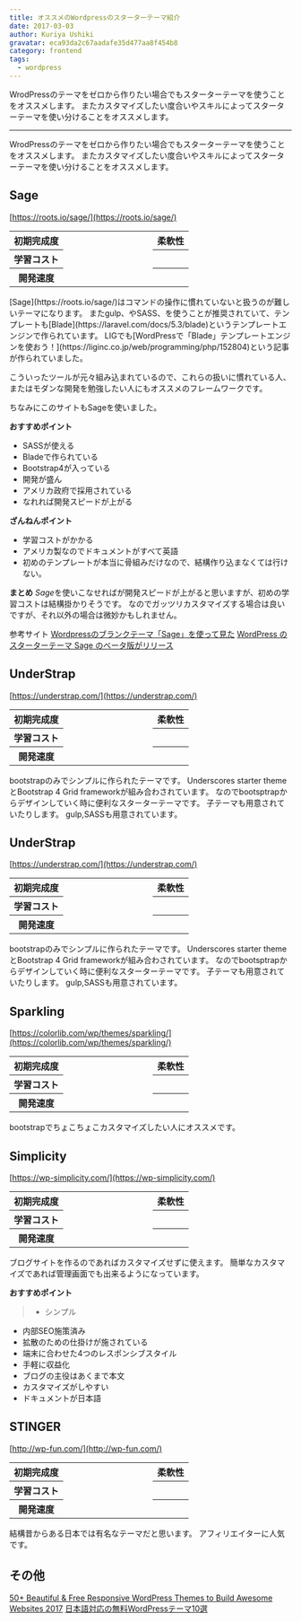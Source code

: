 ```yaml
---
title: オススメのWordpressのスターターテーマ紹介
date: 2017-03-03
author: Kuriya Ushiki
gravatar: eca93da2c67aadafe35d477aa8f454b8
category: frontend
tags:
  - wordpress
---
```


WrodPressのテーマをゼロから作りたい場合でもスターターテーマを使うことをオススメします。
またカスタマイズしたい度合いやスキルによってスターターテーマを使い分けることをオススメします。

---

WrodPressのテーマをゼロから作りたい場合でもスターターテーマを使うことをオススメします。
またカスタマイズしたい度合いやスキルによってスターターテーマを使い分けることをオススメします。

## Sage

[https://roots.io/sage/](https://roots.io/sage/)


<table class="table">
<tbody>
<tr>
  <th class="text-right">初期完成度</th>
  <td style="width:50%">
    <div class="progress">
    <div class="progress-bar" role="progressbar" style="width: 20%" aria-valuenow="15" aria-valuemin="0" aria-valuemax="100"></div>
    <div class="progress-bar bg-info" role="progressbar" style="width: 80%" aria-valuenow="20" aria-valuemin="0" aria-valuemax="100"></div>
  </div></td>
  <th>柔軟性</th>
</tr>
<tr>
  <th class="text-right">学習コスト</th>
  <td>
    <div class="progress">
      <div class="progress-bar" role="progressbar" style="width: 90%" aria-valuenow="15" aria-valuemin="0" aria-valuemax="100"></div>
    </div>
  </td>
  <th></th>
</tr>
<tr>
  <th class="text-right">開発速度</th>
  <td>
    <div class="progress">
    <div class="progress-bar" role="progressbar" style="width: 85%" aria-valuenow="15" aria-valuemin="0" aria-valuemax="100"></div>
  </div></td>
  <th></th>
</tr>
</tbody>
</table>
[Sage](https://roots.io/sage/)はコマンドの操作に慣れていないと扱うのが難しいテーマになります。
またgulp、やSASS、を使うことが推奨されていて、テンプレートも[Blade](https://laravel.com/docs/5.3/blade)というテンプレートエンジンで作られています。
LIGでも[WordPressで「Blade」テンプレートエンジンを使おう！](https://liginc.co.jp/web/programming/php/152804)という記事が作られていました。

こういったツールが元々組み込まれているので、これらの扱いに慣れている人、またはモダンな開発を勉強したい人にもオススメのフレームワークです。

ちなみにこのサイトもSageを使いました。

**おすすめポイント**
* SASSが使える
* Bladeで作られている
* Bootstrap4が入っている
* 開発が盛ん
* アメリカ政府で採用されている
* なれれば開発スピードが上がる

**ざんねんポイント**
* 学習コストがかかる
* アメリカ製なのでドキュメントがすべて英語
* 初めのテンプレートが本当に骨組みだけなので、結構作り込まなくては行けない。

**まとめ**
*Sage*を使いこなせればが開発スピードが上がると思いますが、初めの学習コストは結構掛かりそうです。
なのでガッツリカスタマイズする場合は良いですが、それ以外の場合は微妙かもしれません。

参考サイト
[Wordpressのブランクテーマ「Sage」を使って見た](http://shintaro-kawase.hatenablog.com/entry/2016/06/05/035645)
[WordPress のスターターテーマ Sage のベータ版がリリース](https://capitalp.jp/2017/01/20/sage-beta/)

## UnderStrap

[https://understrap.com/](https://understrap.com/)
<table class="table">
<tbody>
<tr>
  <th class="text-right">初期完成度</th>
  <td style="width:50%">
    <div class="progress">
      <div class="progress-bar" role="progressbar" style="width: 50%" aria-valuenow="15" aria-valuemin="0" aria-valuemax="100"></div>
      <div class="progress-bar bg-info" role="progressbar" style="width: 50%" aria-valuenow="20" aria-valuemin="0" aria-valuemax="100"></div>
    </div>
  </td>
  <th>柔軟性</th>
</tr>
<tr>
  <th class="text-right">学習コスト</th>
  <td>
    <div class="progress">
    <div class="progress-bar" role="progressbar" style="width: 45%" aria-valuenow="15" aria-valuemin="0" aria-valuemax="100"></div>
  </div></td>
  <th></th>
</tr>
<tr>
  <th class="text-right">開発速度</th>
  <td>
    <div class="progress">
      <div class="progress-bar" role="progressbar" style="width: 70%" aria-valuenow="15" aria-valuemin="0" aria-valuemax="100"></div>
    </div>
  </td>
  <th></th>
</tr>
</tbody>
</table>
bootstrapのみでシンプルに作られたテーマです。
Underscores starter themeとBootstrap 4 Grid frameworkが組み合わされています。
なのでbootsptrapからデザインしていく時に便利なスターターテーマです。
子テーマも用意されていたりします。
gulp,SASSも用意されています。


## UnderStrap

[https://understrap.com/](https://understrap.com/)
<table class="table">
<tbody>
<tr>
  <th class="text-right">初期完成度</th>
  <td style="width:50%">
    <div class="progress">
      <div class="progress-bar" role="progressbar" style="width: 50%" aria-valuenow="15" aria-valuemin="0" aria-valuemax="100"></div>
      <div class="progress-bar bg-info" role="progressbar" style="width: 50%" aria-valuenow="20" aria-valuemin="0" aria-valuemax="100"></div>
    </div>
  </td>
  <th>柔軟性</th>
</tr>
<tr>
  <th class="text-right">学習コスト</th>
  <td>
    <div class="progress">
    <div class="progress-bar" role="progressbar" style="width: 45%" aria-valuenow="15" aria-valuemin="0" aria-valuemax="100"></div>
  </div></td>
  <th></th>
</tr>
<tr>
  <th class="text-right">開発速度</th>
  <td>
    <div class="progress">
    <div class="progress-bar" role="progressbar" style="width: 70%" aria-valuenow="15" aria-valuemin="0" aria-valuemax="100"></div>
  </div></td>
  <th></th>
</tr>
</tbody>
</table>
bootstrapのみでシンプルに作られたテーマです。
Underscores starter themeとBootstrap 4 Grid frameworkが組み合わされています。
なのでbootsptrapからデザインしていく時に便利なスターターテーマです。
子テーマも用意されていたりします。
gulp,SASSも用意されています。


## Sparkling

[https://colorlib.com/wp/themes/sparkling/](https://colorlib.com/wp/themes/sparkling/)
<table class="table">
<tbody>
<tr>
<th class="text-right">初期完成度</th>
<td style="width:50%">
  <div class="progress">
  <div class="progress-bar" role="progressbar" style="width: 80%" aria-valuenow="15" aria-valuemin="0" aria-valuemax="100"></div>
  <div class="progress-bar bg-info" role="progressbar" style="width: 20%" aria-valuenow="20" aria-valuemin="0" aria-valuemax="100"></div>
</div></td>
<th>柔軟性</th>
</tr>
<tr>
<th class="text-right">学習コスト</th>
<td>
  <div class="progress">
  <div class="progress-bar" role="progressbar" style="width: 23%" aria-valuenow="15" aria-valuemin="0" aria-valuemax="100"></div>
</div></td>
<th></th>
</tr>
<tr>
<th class="text-right">開発速度</th>
<td>
  <div class="progress">
  <div class="progress-bar" role="progressbar" style="width: 40%" aria-valuenow="15" aria-valuemin="0" aria-valuemax="100"></div>
</div></td>
<th></th>
</tr>
</tbody>
</table>
bootstrapでちょこちょこカスタマイズしたい人にオススメです。

## Simplicity

[https://wp-simplicity.com/](https://wp-simplicity.com/)
<table class="table">
<tbody>
<tr>
<th class="text-right">初期完成度</th>
<td style="width:50%">
  <div class="progress">
  <div class="progress-bar" role="progressbar" style="width: 85%" aria-valuenow="15" aria-valuemin="0" aria-valuemax="100"></div>
  <div class="progress-bar bg-info" role="progressbar" style="width: 15%" aria-valuenow="20" aria-valuemin="0" aria-valuemax="100"></div>
</div></td>
<th>柔軟性</th>
</tr>
<tr>
<th class="text-right">学習コスト</th>
<td>
  <div class="progress">
  <div class="progress-bar" role="progressbar" style="width: 23%" aria-valuenow="15" aria-valuemin="0" aria-valuemax="100"></div>
</div></td>
<th></th>
</tr>
<tr>
<th class="text-right">開発速度</th>
<td>
  <div class="progress">
  <div class="progress-bar" role="progressbar" style="width: 40%" aria-valuenow="15" aria-valuemin="0" aria-valuemax="100"></div>
</div></td>
<th></th>
</tr>
</tbody>
</table>

ブログサイトを作るのであればカスタマイズせずに使えます。
簡単なカスタマイズであれば管理画面でも出来るようになっています。

**おすすめポイント**
>* シンプル
* 内部SEO施策済み
* 拡散のための仕掛けが施されている
* 端末に合わせた4つのレスポンシブスタイル
* 手軽に収益化
* ブログの主役はあくまで本文
* カスタマイズがしやすい
* ドキュメントが日本語

## STINGER
[http://wp-fun.com/](http://wp-fun.com/)
<table class="table">
<tbody>
<tr>
<th class="text-right">初期完成度</th>
<td style="width:50%">
  <div class="progress">
  <div class="progress-bar" role="progressbar" style="width: 88%" aria-valuenow="15" aria-valuemin="0" aria-valuemax="100"></div>
  <div class="progress-bar bg-info" role="progressbar" style="width: 12%" aria-valuenow="20" aria-valuemin="0" aria-valuemax="100"></div>
</div></td>
<th>柔軟性</th>
</tr>
<tr>
<th class="text-right">学習コスト</th>
<td>
  <div class="progress">
  <div class="progress-bar" role="progressbar" style="width: 10%" aria-valuenow="15" aria-valuemin="0" aria-valuemax="100"></div>
</div></td>
<th></th>
</tr>
<tr>
<th class="text-right">開発速度</th>
<td>
  <div class="progress">
  <div class="progress-bar" role="progressbar" style="width: 40%" aria-valuenow="15" aria-valuemin="0" aria-valuemax="100"></div>
</div></td>
<th></th>
</tr>
</tbody>
</table>

結構昔からある日本では有名なテーマだと思います。
アフィリエイターに人気です。






## その他
[50+ Beautiful & Free Responsive WordPress Themes to Build Awesome Websites 2017](https://colorlib.com/wp/free-wordpress-themes/)
[日本語対応の無料WordPressテーマ10選](https://www.webtoolnavi.com/japanese-wordpress-theme-10/)